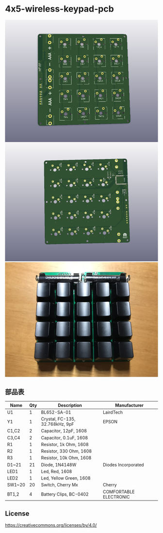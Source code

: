 # 4x5-wireless-keypad-pcb

![1](./images/1.png)
![2](./images/2.png)
![3](./images/3.png)

## 部品表

| Name | Qty | Description | Manufacturer
----|----|----|----
| U1 | 1 | BL652-SA-01 | LairdTech |
| Y1 | 1 | Crystal, FC-135, 32.768kHz, 9pF | EPSON |
| C1,C2 | 2 | Capacitor, 12pF, 1608 ||
| C3,C4 | 2 | Capacitor, 0.1uF, 1608 ||
| R1 | 1 | Resistor, 1k Ohm, 1608 ||
| R2 | 1 | Resistor, 330 Ohm, 1608 ||
| R3 | 1 | Resistor, 10k Ohm, 1608 ||
| D1~21 | 21 | Diode, 1N4148W | Diodes Incorporated |
| LED1 | 1 | Led, Red, 1608 ||
| LED2 | 1 | Led, Yellow Green, 1608 ||
| SW1~20 | 20 | Switch, Cherry Mx | Cherry |
| BT1,2 | 4 | Battery Clips, BC-0402 | COMFORTABLE ELECTRONIC |

## License

https://creativecommons.org/licenses/by/4.0/
